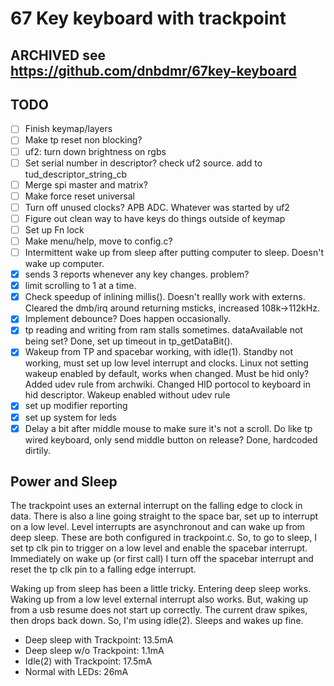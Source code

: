 # 67 Key keyboard with trackpoint
## ARCHIVED see https://github.com/dnbdmr/67key-keyboard

## TODO

- [ ] Finish keymap/layers
- [ ] Make tp reset non blocking?
- [ ] uf2: turn down brightness on rgbs
- [ ] Set serial number in descriptor? check uf2 source. add to
  tud\_descriptor\_string\_cb
- [ ] Merge spi master and matrix?
- [ ] Make force reset universal
- [ ] Turn off unused clocks? APB ADC. Whatever was started by uf2
- [ ] Figure out clean way to have keys do things outside of keymap
- [ ] Set up Fn lock
- [ ] Make menu/help, move to config.c?
- [ ] Intermittent wake up from sleep after putting computer to sleep. Doesn't
  wake up computer.
- [x] sends 3 reports whenever any key changes. problem?
- [x] limit scrolling to 1 at a time.
- [x] Check speedup of inlining millis(). Doesn't reallly work with externs.
  Cleared the dmb/irq around returning msticks, increased 108k->112kHz.
- [x] Implement debounce? Does happen occasionally.
- [x] tp reading and writing from ram stalls sometimes. dataAvailable not being
set? Done, set up timeout in tp\_getDataBit().
- [x] Wakeup from TP and spacebar working, with idle(1). Standby not working, must
set up low level interrupt and clocks. Linux not setting wakeup enabled by
default, works when changed. Must be hid only? Added udev rule from archwiki.
Changed HID portocol to keyboard in hid descriptor. Wakeup enabled without udev
rule
- [x] set up modifier reporting
- [x] set up system for leds
- [x] Delay a bit after middle mouse to make sure it's not a scroll. Do like tp
wired keyboard, only send middle button on release? Done, hardcoded dirtily.

## Power and Sleep

The trackpoint uses an external interrupt on the falling edge to clock in data.
There is also a line going straight to the space bar, set up to interrupt on a
low level. Level interrupts are asynchronout and can wake up from deep sleep.
These are both configured in trackpoint.c. So, to go to sleep, I set tp clk pin
to trigger on a low level and enable the spacebar interrupt. Immediately on wake
up (or first call) I turn off the spacebar interrupt and reset the tp clk pin to
a falling edge interrupt.

Waking up from sleep has been a little tricky. Entering deep sleep works. Waking
up from a low level external interrupt also works. But, waking up from a usb
resume does not start up correctly. The current draw spikes, then drops back
down. So, I'm using idle(2). Sleeps and wakes up fine.

- Deep sleep with Trackpoint:	13.5mA
- Deep sleep w/o Trackpoint:	1.1mA
- Idle(2) with Trackpoint:		17.5mA
- Normal with LEDs:				26mA
